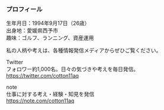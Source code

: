 ### プロフィール

生年月日：1994年9月17日（26歳）  
出身地：愛媛県西予市  
趣味：ゴルフ、ランニング、資産運用

私の人柄や考えは、各種情報発信メディアからぜひご覧ください。  

Twitter  
フォロワー約1,000名。日々の気づきや考えを毎日発信。 
<https://twitter.com/cotton11aq>

note  
仕事に対する考え・経験・知見を発信  
<https://note.com/cotton11aq>

